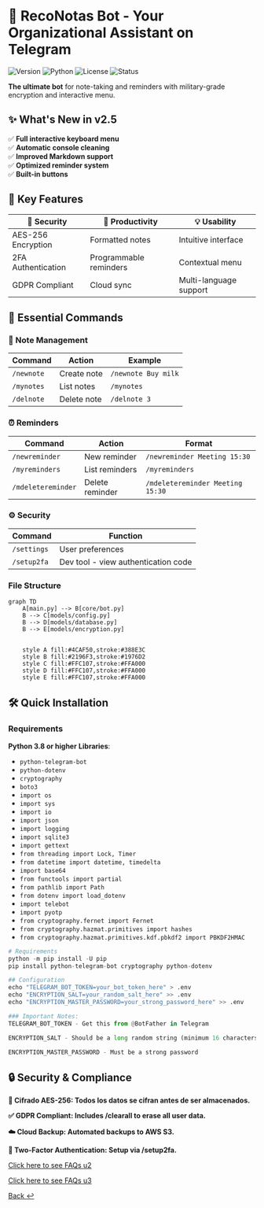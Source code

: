 # 🤖 RecoNotas Bot - Your Organizational Assistant on Telegram  

![Version](https://img.shields.io/badge/Version-2.5-blue) 
![Python](https://img.shields.io/badge/Python-3.8%2B-3776AB)
![License](https://img.shields.io/badge/License-MIT-green)
![Status](https://img.shields.io/badge/Status-Production-brightgreen)

**The ultimate bot** for note-taking and reminders with military-grade encryption and interactive menu.

## ✨ What's New in v2.5
✅ **Full interactive keyboard menu**  
✅ **Automatic console cleaning**  
✅ **Improved Markdown support**  
✅ **Optimized reminder system**  
✅ **Built-in buttons**  

## 🎯 Key Features  

| 🔐 Security         | 🚀 Productivity      | 💡 Usability         |
|---------------------|----------------------|----------------------|
| AES-256 Encryption  | Formatted notes      | Intuitive interface  |
| 2FA Authentication  | Programmable reminders| Contextual menu     |
| GDPR Compliant      | Cloud sync           | Multi-language support|

## 📲 Essential Commands  

### 📝 Note Management
| Command     | Action        | Example             |
|-------------|---------------|---------------------|
| `/newnote`  | Create note   | `/newnote Buy milk` |
| `/mynotes`  | List notes    | `/mynotes`          |
| `/delnote`  | Delete note   | `/delnote 3`        |

### ⏰ Reminders  
| Command            | Action          | Format                |
|--------------------|-----------------|-----------------------|
| `/newreminder`     | New reminder    | `/newreminder Meeting 15:30` |
| `/myreminders`     | List reminders  | `/myreminders`        |
| `/mdeletereminder` | Delete reminder | `/mdeletereminder Meeting 15:30`|

### ⚙️ Security
| Command      | Function                          |
|--------------|-----------------------------------|
| `/settings`  | User preferences                  |
| `/setup2fa`  | Dev tool - view authentication code|

### File Structure
```mermaid
graph TD
    A[main.py] --> B[core/bot.py]
    B --> C[models/config.py]
    B --> D[models/database.py]
    B --> E[models/encryption.py]

    
    style A fill:#4CAF50,stroke:#388E3C
    style B fill:#2196F3,stroke:#1976D2
    style C fill:#FFC107,stroke:#FFA000
    style D fill:#FFC107,stroke:#FFA000
    style E fill:#FFC107,stroke:#FFA000

```


## 🛠️ Quick Installation  

### Requirements

**Python 3.8 or higher**
**Libraries**:  
- `python-telegram-bot`
- `python-dotenv`
- `cryptography`
- `boto3`
- `import os`
- `import sys`
- `import io`
- `import json`
- `import logging`
- `import sqlite3`
- `import gettext`
- `from threading import Lock, Timer`
- `from datetime import datetime, timedelta`
- `import base64`
- `from functools import partial`
- `from pathlib import Path`
- `from dotenv import load_dotenv`
- `import telebot`
- `import pyotp`
- `from cryptography.fernet import Fernet`
- `from cryptography.hazmat.primitives import hashes`
- `from cryptography.hazmat.primitives.kdf.pbkdf2 import PBKDF2HMAC`

```python
# Requirements
python -m pip install -U pip
pip install python-telegram-bot cryptography python-dotenv

## Configuration
echo "TELEGRAM_BOT_TOKEN=your_bot_token_here" > .env
echo "ENCRYPTION_SALT=your_random_salt_here" >> .env
echo "ENCRYPTION_MASTER_PASSWORD=your_strong_password_here" >> .env

### Important Notes:
TELEGRAM_BOT_TOKEN - Get this from @BotFather in Telegram

ENCRYPTION_SALT - Should be a long random string (minimum 16 characters)

ENCRYPTION_MASTER_PASSWORD - Must be a strong password

```


## 🔒 Security & Compliance

**🔐 Cifrado AES-256: Todos los datos se cifran antes de ser almacenados.**

**✅ GDPR Compliant: Includes /clearall to erase all user data.**

**☁️ Cloud Backup: Automated backups to AWS S3.**

**🔑 Two-Factor Authentication: Setup via /setup2fa.**

[Click here to see FAQs u2](../docs/Q_&_A_u2.md)

[Click here to see FAQs u3](../docs/Q_&_A_u3.md)

[ Back ↩](../ReadMe.md)
